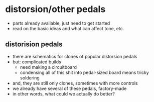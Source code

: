 # distorsion/other pedals

- parts already available, just need to get started
- read on the basic ideas and what can affect tone, etc.

## distorision pedals

- there are schematics for clones of popular distorsion pedals
- but: complicated builds
	* need making a circuitboard
	* condensing all of this shit into pedal-sized board
	means tricky soldering
- and, they are still only clones, sometimes with more controls
- we already have several of these pedals, factory-made
- in other words, what could we actually do better?
